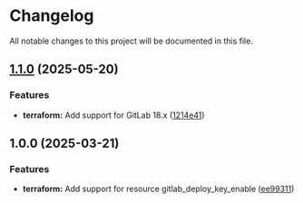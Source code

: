 # Changelog

All notable changes to this project will be documented in this file.

## [1.1.0](https://gitlab.com/terraform-child-modules-48151/terraform-gitlab-deploy_key_enable/compare/v1.0.0...v1.1.0) (2025-05-20)

### Features

* **terraform:** Add support for GitLab 18.x ([1214e41](https://gitlab.com/terraform-child-modules-48151/terraform-gitlab-deploy_key_enable/commit/1214e413bd96c08ec6227e68a9afe5b941bd494e))

## 1.0.0 (2025-03-21)

### Features

* **terraform:** Add support for resource gitlab_deploy_key_enable ([ee99311](https://gitlab.com/terraform-child-modules-48151/terraform-gitlab-deploy_key_enable/commit/ee993112cc88fad5e4130074fca115d378e9e8c7))
